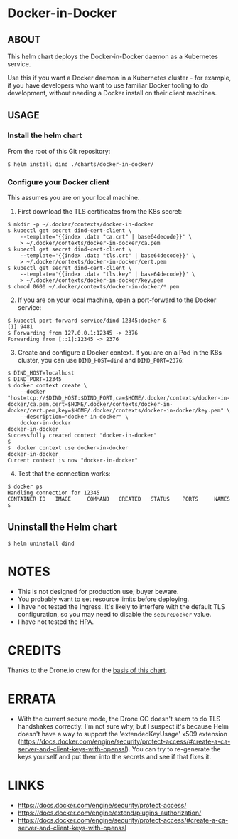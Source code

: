 # Docker-in-Docker

## ABOUT

This helm chart deploys the Docker-in-Docker daemon as a Kubernetes service.

Use this if you want a Docker daemon in a Kubernetes cluster - for example, if you have developers who want
to use familiar Docker tooling to do development, without needing a Docker install on their client machines.


## USAGE


### Install the helm chart

From the root of this Git repository:
```
$ helm install dind ./charts/docker-in-docker/
```


### Configure your Docker client

This assumes you are on your local machine.

1. First download the TLS certificates from the K8s secret:

```
$ mkdir -p ~/.docker/contexts/docker-in-docker
$ kubectl get secret dind-cert-client \
    --template='{{index .data "ca.crt" | base64decode}}' \
    > ~/.docker/contexts/docker-in-docker/ca.pem
$ kubectl get secret dind-cert-client \
    --template='{{index .data "tls.crt" | base64decode}}' \
    > ~/.docker/contexts/docker-in-docker/cert.pem
$ kubectl get secret dind-cert-client \
    --template='{{index .data "tls.key" | base64decode}}' \
    > ~/.docker/contexts/docker-in-docker/key.pem
$ chmod 0600 ~/.docker/contexts/docker-in-docker/*.pem
```

2. If you are on your local machine, open a port-forward to the Docker service:

```
$ kubectl port-forward service/dind 12345:docker &
[1] 9481
$ Forwarding from 127.0.0.1:12345 -> 2376
Forwarding from [::1]:12345 -> 2376
```

3. Create and configure a Docker context. If you are on a Pod in the K8s cluster, you can use `DIND_HOST=dind` and `DIND_PORT=2376`:

```
$ DIND_HOST=localhost
$ DIND_PORT=12345
$ docker context create \
    --docker "host=tcp://$DIND_HOST:$DIND_PORT,ca=$HOME/.docker/contexts/docker-in-docker/ca.pem,cert=$HOME/.docker/contexts/docker-in-docker/cert.pem,key=$HOME/.docker/contexts/docker-in-docker/key.pem" \
    --description="docker-in-docker" \
    docker-in-docker
docker-in-docker
Successfully created context "docker-in-docker"
$ 
$  docker context use docker-in-docker
docker-in-docker
Current context is now "docker-in-docker"
```

4. Test that the connection works:

```
$ docker ps
Handling connection for 12345
CONTAINER ID   IMAGE     COMMAND   CREATED   STATUS    PORTS     NAMES
$ 
```


## Uninstall the Helm chart

```
$ helm uninstall dind
```


# NOTES

 - This is not designed for production use; buyer beware.
 - You probably want to set resource limits before deploying.
 - I have not tested the Ingress. It's likely to interfere with the default TLS configuration, so you may need to disable the `secureDocker` value.
 - I have not tested the HPA.


# CREDITS

Thanks to the Drone.io crew for the [basis of this chart](https://github.com/drone/charts/tree/master/charts/drone-runner-docker).


# ERRATA

 - With the current secure mode, the Drone GC doesn't seem to do TLS handshakes correctly.
   I'm not sure why, but I suspect it's because Helm doesn't have a way to support the
   'extendedKeyUsage' x509 extension (https://docs.docker.com/engine/security/protect-access/#create-a-ca-server-and-client-keys-with-openssl).
   You can try to re-generate the keys yourself and put them into the secrets and see if
   that fixes it.


# LINKS
 - https://docs.docker.com/engine/security/protect-access/
 - https://docs.docker.com/engine/extend/plugins_authorization/
 - https://docs.docker.com/engine/security/protect-access/#create-a-ca-server-and-client-keys-with-openssl


